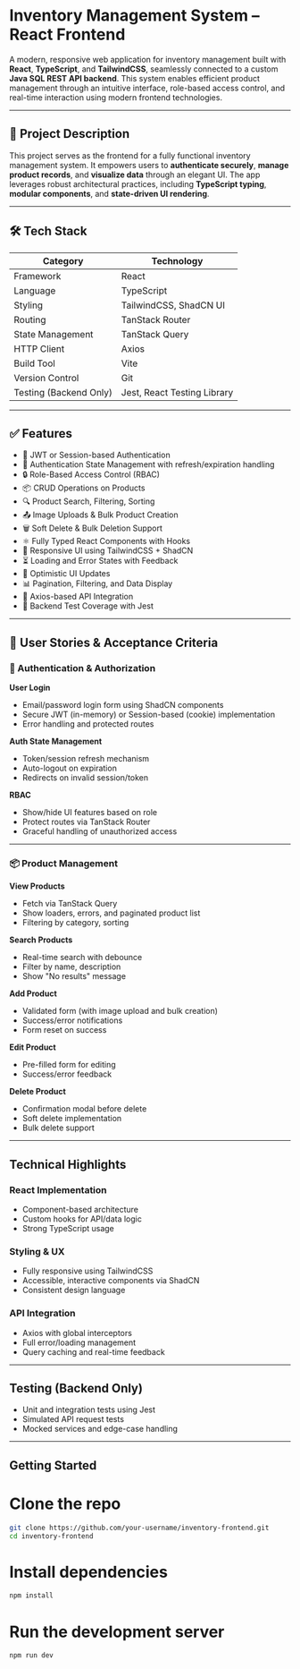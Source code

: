 # Inventory Management System – React Frontend

A modern, responsive web application for inventory management built with **React**, **TypeScript**, and **TailwindCSS**, seamlessly connected to a custom **Java SQL REST API backend**. This system enables efficient product management through an intuitive interface, role-based access control, and real-time interaction using modern frontend technologies.

---

## 🚀 Project Description

This project serves as the frontend for a fully functional inventory management system. It empowers users to **authenticate securely**, **manage product records**, and **visualize data** through an elegant UI. The app leverages robust architectural practices, including **TypeScript typing**, **modular components**, and **state-driven UI rendering**.

---

## 🛠️ Tech Stack

| Category              | Technology                     |
|-----------------------|--------------------------------|
| Framework             | React                          |
| Language              | TypeScript                     |
| Styling               | TailwindCSS, ShadCN UI         |
| Routing               | TanStack Router                |
| State Management      | TanStack Query                 |
| HTTP Client           | Axios                          |
| Build Tool            | Vite                           |
| Version Control       | Git                            |
| Testing (Backend Only)| Jest, React Testing Library    |

---

## ✅ Features

- 🔐 JWT or Session-based Authentication
- 🔁 Authentication State Management with refresh/expiration handling
- 🔒 Role-Based Access Control (RBAC)
- 📦 CRUD Operations on Products
- 🔍 Product Search, Filtering, Sorting
- 📤 Image Uploads & Bulk Product Creation
- 🗑️ Soft Delete & Bulk Deletion Support
- ⚛️ Fully Typed React Components with Hooks
- 📱 Responsive UI using TailwindCSS + ShadCN
- ⏳ Loading and Error States with Feedback
- 🔁 Optimistic UI Updates
- 📊 Pagination, Filtering, and Data Display
- 🔄 Axios-based API Integration
- 🧪 Backend Test Coverage with Jest

---

## 📓 User Stories & Acceptance Criteria

### 🔑 Authentication & Authorization

**User Login**
- Email/password login form using ShadCN components
- Secure JWT (in-memory) or Session-based (cookie) implementation
- Error handling and protected routes

**Auth State Management**
- Token/session refresh mechanism
- Auto-logout on expiration
- Redirects on invalid session/token

**RBAC**
- Show/hide UI features based on role
- Protect routes via TanStack Router
- Graceful handling of unauthorized access

---

### 📦 Product Management

**View Products**
- Fetch via TanStack Query
- Show loaders, errors, and paginated product list
- Filtering by category, sorting

**Search Products**
- Real-time search with debounce
- Filter by name, description
- Show "No results" message

**Add Product**
- Validated form (with image upload and bulk creation)
- Success/error notifications
- Form reset on success

**Edit Product**
- Pre-filled form for editing
- Success/error feedback

**Delete Product**
- Confirmation modal before delete
- Soft delete implementation
- Bulk delete support

---

## Technical Highlights

### React Implementation
- Component-based architecture
- Custom hooks for API/data logic
- Strong TypeScript usage

### Styling & UX
- Fully responsive using TailwindCSS
- Accessible, interactive components via ShadCN
- Consistent design language

### API Integration
- Axios with global interceptors
- Full error/loading management
- Query caching and real-time feedback

---

## Testing (Backend Only)

- Unit and integration tests using Jest
- Simulated API request tests
- Mocked services and edge-case handling

---

## Getting Started

# Clone the repo

```bash
git clone https://github.com/your-username/inventory-frontend.git
cd inventory-frontend
```

# Install dependencies

```bash
npm install
```

# Run the development server

```bash
npm run dev
```
